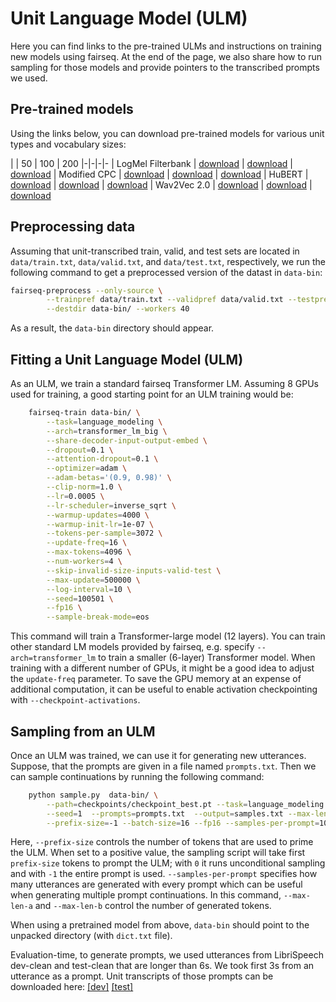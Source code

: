 # Unit Language Model (ULM)

Here you can find links to the pre-trained ULMs and instructions on training new models using fairseq. At the end of the
page, we also share how to run sampling for those models and provide pointers to the transcribed prompts we used.

## Pre-trained models

Using the links below, you can download pre-trained models for various unit types and vocabulary sizes:

| | 50 | 100 | 200 |-|-|-|- | LogMel Filterbank
| [download](https://dl.fbaipublicfiles.com/textless_nlp/gslm/logmel/lm_km50/logmel50_lm.tgz)
|  [download](https://dl.fbaipublicfiles.com/textless_nlp/gslm/logmel/lm_km100/logmel100_lm.tgz)
| [download](https://dl.fbaipublicfiles.com/textless_nlp/gslm/logmel/lm_km200/logmel200_lm.tgz)
| Modified CPC | [download](https://dl.fbaipublicfiles.com/textless_nlp/gslm/cpc/lm_km50/cpc50_lm.tgz)
| [download](https://dl.fbaipublicfiles.com/textless_nlp/gslm/cpc/lm_km100/cpc100_lm.tgz)
| [download](https://dl.fbaipublicfiles.com/textless_nlp/gslm/cpc/lm_km200/cpc200_lm.tgz)
| HuBERT | [download](https://dl.fbaipublicfiles.com/textless_nlp/gslm/hubert/lm_km50/hubert50_lm.tgz)
| [download](https://dl.fbaipublicfiles.com/textless_nlp/gslm/hubert/lm_km100/hubert100_lm.tgz)
| [download](https://dl.fbaipublicfiles.com/textless_nlp/gslm/hubert/lm_km200/hubert200_lm.tgz)
| Wav2Vec 2.0 | [download](https://dl.fbaipublicfiles.com/textless_nlp/gslm/w2v2/lm_km50/w2v2_50_lm.tgz)
| [download](https://dl.fbaipublicfiles.com/textless_nlp/gslm/w2v2/lm_km100/w2v2_100_lm.tgz)
| [download](https://dl.fbaipublicfiles.com/textless_nlp/gslm/w2v2/lm_km200/w2v2_200_lm.tgz)

## Preprocessing data

Assuming that unit-transcribed train, valid, and test sets are located in `data/train.txt`, `data/valid.txt`,
and `data/test.txt`, respectively, we run the following command to get a preprocessed version of the datast
in `data-bin`:

```bash
fairseq-preprocess --only-source \
        --trainpref data/train.txt --validpref data/valid.txt --testpref data/test.txt \
        --destdir data-bin/ --workers 40
```

As a result, the `data-bin` directory should appear.

## Fitting a Unit Language Model (ULM)

As an ULM, we train a standard fairseq Transformer LM. Assuming 8 GPUs used for training, a good starting point for an
ULM training would be:

```bash
	fairseq-train data-bin/ \
        --task=language_modeling \
        --arch=transformer_lm_big \
        --share-decoder-input-output-embed \
        --dropout=0.1 \
        --attention-dropout=0.1 \
        --optimizer=adam \
        --adam-betas='(0.9, 0.98)' \
        --clip-norm=1.0 \
        --lr=0.0005 \
        --lr-scheduler=inverse_sqrt \
        --warmup-updates=4000 \
        --warmup-init-lr=1e-07 \
        --tokens-per-sample=3072 \
        --update-freq=16 \
        --max-tokens=4096 \
        --num-workers=4 \
        --skip-invalid-size-inputs-valid-test \
        --max-update=500000 \
        --log-interval=10 \
        --seed=100501 \
        --fp16 \
        --sample-break-mode=eos
```

This command will train a Transformer-large model (12 layers). You can train other standard LM models provided by
fairseq, e.g. specify `--arch=transformer_lm` to train a smaller (6-layer) Transformer model. When training with a
different number of GPUs, it might be a good idea to adjust the `update-freq` parameter. To save the GPU memory at an
expense of additional computation, it can be useful to enable activation checkpointing with `--checkpoint-activations`.

## Sampling from an ULM

Once an ULM was trained, we can use it for generating new utterances. Suppose, that the prompts are given in a file
named `prompts.txt`. Then we can sample continuations by running the following command:

```bash
    python sample.py  data-bin/ \
        --path=checkpoints/checkpoint_best.pt --task=language_modeling --sampling --temperature=0.7 \
        --seed=1  --prompts=prompts.txt  --output=samples.txt --max-len-a=0 --max-len-b=500 \
        --prefix-size=-1 --batch-size=16 --fp16 --samples-per-prompt=10
```

Here, `--prefix-size` controls the number of tokens that are used to prime the ULM. When set to a positive value, the
sampling script will take first `prefix-size` tokens to prompt the ULM; with `0` it runs unconditional sampling and
with `-1` the entire prompt is used.
`--samples-per-prompt` specifies how many utterances are generated with every prompt which can be useful when generating
multiple prompt continuations. In this command, `--max-len-a` and `--max-len-b` control the number of generated tokens.

When using a pretrained model from above, `data-bin` should point to the unpacked directory (with `dict.txt` file).

Evaluation-time, to generate prompts, we used utterances from LibriSpeech dev-clean and test-clean that are longer than
6s. We took first 3s from an utterance as a prompt. Unit transcripts of those prompts can be downloaded
here: [[dev]](https://dl.fbaipublicfiles.com/textless_nlp/gslm/eval_data/dev_prompts.tgz) [[test]](https://dl.fbaipublicfiles.com/textless_nlp/gslm/eval_data/test_prompts.tgz)

